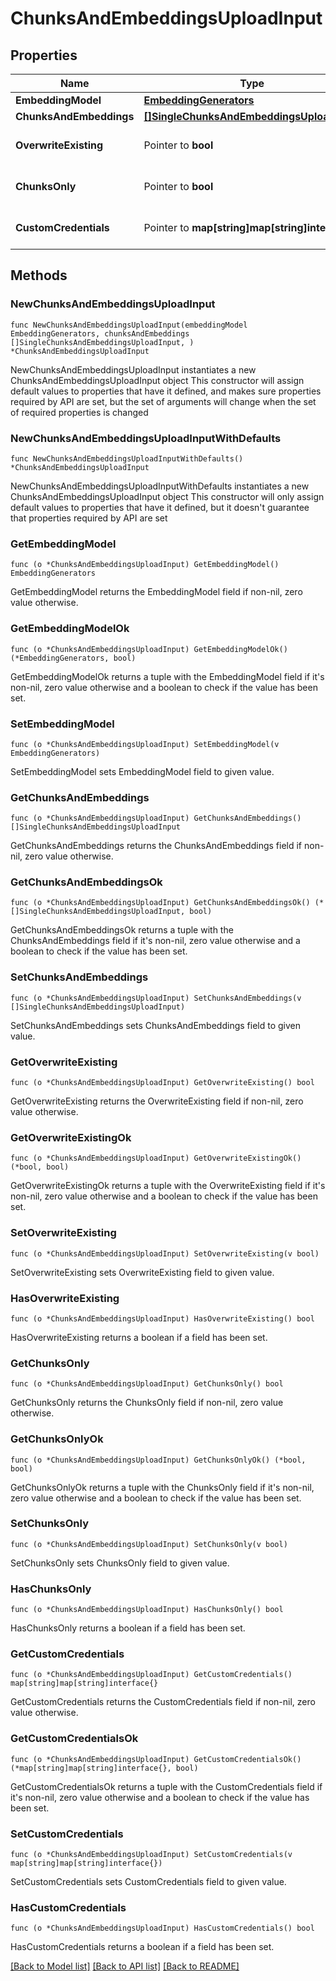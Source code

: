 # ChunksAndEmbeddingsUploadInput

## Properties

Name | Type | Description | Notes
------------ | ------------- | ------------- | -------------
**EmbeddingModel** | [**EmbeddingGenerators**](EmbeddingGenerators.md) |  | 
**ChunksAndEmbeddings** | [**[]SingleChunksAndEmbeddingsUploadInput**](SingleChunksAndEmbeddingsUploadInput.md) |  | 
**OverwriteExisting** | Pointer to **bool** |  | [optional] [default to false]
**ChunksOnly** | Pointer to **bool** |  | [optional] [default to false]
**CustomCredentials** | Pointer to **map[string]map[string]interface{}** |  | [optional] [default to {}]

## Methods

### NewChunksAndEmbeddingsUploadInput

`func NewChunksAndEmbeddingsUploadInput(embeddingModel EmbeddingGenerators, chunksAndEmbeddings []SingleChunksAndEmbeddingsUploadInput, ) *ChunksAndEmbeddingsUploadInput`

NewChunksAndEmbeddingsUploadInput instantiates a new ChunksAndEmbeddingsUploadInput object
This constructor will assign default values to properties that have it defined,
and makes sure properties required by API are set, but the set of arguments
will change when the set of required properties is changed

### NewChunksAndEmbeddingsUploadInputWithDefaults

`func NewChunksAndEmbeddingsUploadInputWithDefaults() *ChunksAndEmbeddingsUploadInput`

NewChunksAndEmbeddingsUploadInputWithDefaults instantiates a new ChunksAndEmbeddingsUploadInput object
This constructor will only assign default values to properties that have it defined,
but it doesn't guarantee that properties required by API are set

### GetEmbeddingModel

`func (o *ChunksAndEmbeddingsUploadInput) GetEmbeddingModel() EmbeddingGenerators`

GetEmbeddingModel returns the EmbeddingModel field if non-nil, zero value otherwise.

### GetEmbeddingModelOk

`func (o *ChunksAndEmbeddingsUploadInput) GetEmbeddingModelOk() (*EmbeddingGenerators, bool)`

GetEmbeddingModelOk returns a tuple with the EmbeddingModel field if it's non-nil, zero value otherwise
and a boolean to check if the value has been set.

### SetEmbeddingModel

`func (o *ChunksAndEmbeddingsUploadInput) SetEmbeddingModel(v EmbeddingGenerators)`

SetEmbeddingModel sets EmbeddingModel field to given value.


### GetChunksAndEmbeddings

`func (o *ChunksAndEmbeddingsUploadInput) GetChunksAndEmbeddings() []SingleChunksAndEmbeddingsUploadInput`

GetChunksAndEmbeddings returns the ChunksAndEmbeddings field if non-nil, zero value otherwise.

### GetChunksAndEmbeddingsOk

`func (o *ChunksAndEmbeddingsUploadInput) GetChunksAndEmbeddingsOk() (*[]SingleChunksAndEmbeddingsUploadInput, bool)`

GetChunksAndEmbeddingsOk returns a tuple with the ChunksAndEmbeddings field if it's non-nil, zero value otherwise
and a boolean to check if the value has been set.

### SetChunksAndEmbeddings

`func (o *ChunksAndEmbeddingsUploadInput) SetChunksAndEmbeddings(v []SingleChunksAndEmbeddingsUploadInput)`

SetChunksAndEmbeddings sets ChunksAndEmbeddings field to given value.


### GetOverwriteExisting

`func (o *ChunksAndEmbeddingsUploadInput) GetOverwriteExisting() bool`

GetOverwriteExisting returns the OverwriteExisting field if non-nil, zero value otherwise.

### GetOverwriteExistingOk

`func (o *ChunksAndEmbeddingsUploadInput) GetOverwriteExistingOk() (*bool, bool)`

GetOverwriteExistingOk returns a tuple with the OverwriteExisting field if it's non-nil, zero value otherwise
and a boolean to check if the value has been set.

### SetOverwriteExisting

`func (o *ChunksAndEmbeddingsUploadInput) SetOverwriteExisting(v bool)`

SetOverwriteExisting sets OverwriteExisting field to given value.

### HasOverwriteExisting

`func (o *ChunksAndEmbeddingsUploadInput) HasOverwriteExisting() bool`

HasOverwriteExisting returns a boolean if a field has been set.

### GetChunksOnly

`func (o *ChunksAndEmbeddingsUploadInput) GetChunksOnly() bool`

GetChunksOnly returns the ChunksOnly field if non-nil, zero value otherwise.

### GetChunksOnlyOk

`func (o *ChunksAndEmbeddingsUploadInput) GetChunksOnlyOk() (*bool, bool)`

GetChunksOnlyOk returns a tuple with the ChunksOnly field if it's non-nil, zero value otherwise
and a boolean to check if the value has been set.

### SetChunksOnly

`func (o *ChunksAndEmbeddingsUploadInput) SetChunksOnly(v bool)`

SetChunksOnly sets ChunksOnly field to given value.

### HasChunksOnly

`func (o *ChunksAndEmbeddingsUploadInput) HasChunksOnly() bool`

HasChunksOnly returns a boolean if a field has been set.

### GetCustomCredentials

`func (o *ChunksAndEmbeddingsUploadInput) GetCustomCredentials() map[string]map[string]interface{}`

GetCustomCredentials returns the CustomCredentials field if non-nil, zero value otherwise.

### GetCustomCredentialsOk

`func (o *ChunksAndEmbeddingsUploadInput) GetCustomCredentialsOk() (*map[string]map[string]interface{}, bool)`

GetCustomCredentialsOk returns a tuple with the CustomCredentials field if it's non-nil, zero value otherwise
and a boolean to check if the value has been set.

### SetCustomCredentials

`func (o *ChunksAndEmbeddingsUploadInput) SetCustomCredentials(v map[string]map[string]interface{})`

SetCustomCredentials sets CustomCredentials field to given value.

### HasCustomCredentials

`func (o *ChunksAndEmbeddingsUploadInput) HasCustomCredentials() bool`

HasCustomCredentials returns a boolean if a field has been set.


[[Back to Model list]](../README.md#documentation-for-models) [[Back to API list]](../README.md#documentation-for-api-endpoints) [[Back to README]](../README.md)


